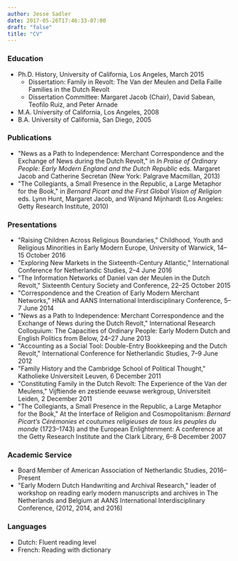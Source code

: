 ```yaml
---
author: Jesse Sadler
date: 2017-05-26T17:46:33-07:00
draft: "false"
title: "CV"
---
```


### Education
* Ph.D. History, University of California, Los Angeles, March 2015
	* Dissertation: Family in Revolt: The Van der Meulen and Della Faille Families in the Dutch Revolt
	* Dissertation Committee: Margaret Jacob (Chair), David Sabean, Teofilo Ruiz, and Peter Arnade
* M.A. University of California, Los Angeles, 2008
* B.A. University of California, San Diego, 2005

### Publications
* "News as a Path to Independence: Merchant Correspondence and the Exchange of News during the Dutch Revolt," in *In Praise of Ordinary People: Early Modern England and the Dutch Republic* eds. Margaret Jacob and Catherine Secretan (New York: Palgrave Macmillan, 2013)
* "The Collegiants, a Small Presence in the Republic, a Large Metaphor for the Book," in *Bernard Picart and the First Global Vision of Religion* eds. Lynn Hunt, Margaret Jacob, and Wijnand Mijnhardt (Los Angeles: Getty Research Institute, 2010)

### Presentations
* "Raising Children Across Religious Boundaries," Childhood, Youth and Religious Minorities in Early Modern Europe, University of Warwick, 14–15 October 2016
* "Exploring New Markets in the Sixteenth-Century Atlantic," International Conference for Netherlandic Studies, 2–4 June 2016
* "The Information Networks of Daniel van der Meulen in the Dutch Revolt," Sixteenth Century Society and Conference, 22–25 October 2015
* "Correspondence and the Creation of Early Modern Merchant Networks," HNA and AANS International Interdisciplinary Conference, 5–7 June 2014
* "News as a Path to Independence: Merchant Correspondence and the Exchange of News during the Dutch Revolt," International Research Colloquium: The Capacities of Ordinary People: Early Modern Dutch and English Politics from Below, 24–27 June 2013
* "Accounting as a Social Tool: Double-Entry Bookkeeping and the Dutch Revolt," International Conference for Netherlandic Studies, 7–9 June 2012
* "Family History and the Cambridge School of Political Thought," Katholieke Universiteit Leuven, 6 December 2011
* "Constituting Family in the Dutch Revolt: The Experience of the Van der Meulens," Vijftiende en zestiende eeuwse werkgroup, Universiteit Leiden, 2 December 2011
* "The Collegiants, a Small Presence in the Republic, a Large Metaphor for the Book," At the Interface of Religion and Cosmopolitanism: *Bernard Picart’s Cérémonies et coutumes religieuses de tous les peuples du monde* (1723–1743) and the European Enlightenment: A conference at the Getty Research Institute and the Clark Library, 6–8 December 2007

### Academic Service
* Board Member of American Association of Netherlandic Studies, 2016–Present
* "Early Modern Dutch Handwriting and Archival Research," leader of workshop on reading early modern manuscripts and archives in The Netherlands and Belgium at AANS International Interdisciplinary Conference, (2012, 2014, and 2016)

### Languages
* Dutch: Fluent reading level
* French: Reading with dictionary
